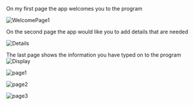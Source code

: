 On my first page the app welcomes you to the program

![WelcomePage1](https://github.com/user-attachments/assets/c6717790-269b-4cfc-a315-ed699eb04783)

On the second page the app would like you to add details that are needed

![Details](https://github.com/user-attachments/assets/b64f6f1d-a339-4229-a9d3-b2f16514b16e)

The last page shows the information you have typed on to the program
![Display](https://github.com/user-attachments/assets/d0a941b7-fdae-4a23-a082-19eb53795d7d)

![page1](https://github.com/user-attachments/assets/b4babfe0-6493-4589-a79c-db82812c0b8b)

![page2](https://github.com/user-attachments/assets/cd8e89ea-bbf2-4e58-a2b4-33ca624f4378)

![page3](https://github.com/user-attachments/assets/081f17e6-c90b-4bd2-895b-a81545c14e2f)
